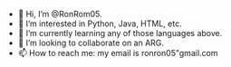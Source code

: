 - 👋 Hi, I’m @RonRom05.
- 👀 I’m interested in Python, Java, HTML, etc.
- 🌱 I’m currently learning any of those languages above.
- 💞️ I’m looking to collaborate on an ARG.
- 📫 How to reach me: my email is ronron05"gmail.com

<!---
RonRom05/RonRom05 is a ✨ special ✨ repository because its `README.md` (this file) appears on your GitHub profile.
You can click the Preview link to take a look at your changes.
--->
